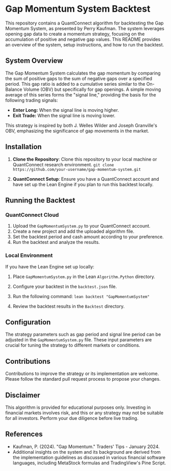 # Gap Momentum System Backtest

This repository contains a QuantConnect algorithm for backtesting the Gap Momentum System, as presented by Perry Kaufman. The system leverages opening gap data to create a momentum strategy, focusing on the accumulation of positive and negative gap values. This README provides an overview of the system, setup instructions, and how to run the backtest.

## System Overview

The Gap Momentum System calculates the gap momentum by comparing the sum of positive gaps to the sum of negative gaps over a specified period. This gap ratio is added to a cumulative series similar to the On-Balance Volume (OBV) but specifically for gap openings. A simple moving average of this series forms the "signal line," providing the basis for the following trading signals:

- **Enter Long:** When the signal line is moving higher.
- **Exit Trade:** When the signal line is moving lower.

This strategy is inspired by both J. Welles Wilder and Joseph Granville's OBV, emphasizing the significance of gap movements in the market.

## Installation

1. **Clone the Repository**: Clone this repository to your local machine or QuantConnect research environment.
`git clone https://github.com/your-username/gap-momentum-system.git`

2. **QuantConnect Setup**: Ensure you have a QuantConnect account and have set up the Lean Engine if you plan to run this backtest locally.

## Running the Backtest

### QuantConnect Cloud

1. Upload the `GapMomentumSystem.py` to your QuantConnect account.
2. Create a new project and add the uploaded algorithm file.
3. Set the backtest period and cash amount according to your preference.
4. Run the backtest and analyze the results.

### Local Environment

If you have the Lean Engine set up locally:

1. Place `GapMomentumSystem.py` in the Lean `Algorithm.Python` directory.
2. Configure your backtest in the `backtest.json` file.
3. Run the following command:
`lean backtest "GapMomentumSystem"`

4. Review the backtest results in the `Backtest` directory.

## Configuration

The strategy parameters such as gap period and signal line period can be adjusted in the `GapMomentumSystem.py` file. These input parameters are crucial for tuning the strategy to different markets or conditions.

## Contributions

Contributions to improve the strategy or its implementation are welcome. Please follow the standard pull request process to propose your changes.

## Disclaimer

This algorithm is provided for educational purposes only. Investing in financial markets involves risk, and this or any strategy may not be suitable for all investors. Perform your due diligence before live trading.

## References

- Kaufman, P. (2024). "Gap Momentum." Traders' Tips - January 2024.
- Additional insights on the system and its background are derived from the implementation guidelines as discussed in various financial software languages, including MetaStock formulas and TradingView's Pine Script.

